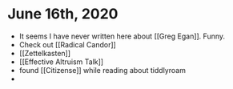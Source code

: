 # June 16th, 2020
- It seems I have never written here about [[Greg Egan]]. Funny.
- Check out [[Radical Candor]]
- [[Zettelkasten]]
- [[Effective Altruism Talk]]
- found [[Citizense]] while reading about tiddlyroam
- 

